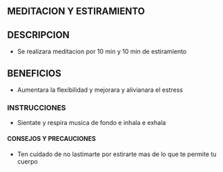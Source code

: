 ## MEDITACION Y ESTIRAMIENTO

## DESCRIPCION
- Se realizara meditacion por 10 min y 10 min de estiramiento
## BENEFICIOS
- Aumentara la flexibilidad y mejorara y alivianara el estress

### INSTRUCCIONES

- Sientate y respira musica de fondo e inhala e exhala

#### CONSEJOS Y PRECAUCIONES

- Ten cuidado de no lastimarte por estirarte mas de lo que te permite tu cuerpo